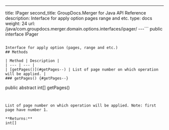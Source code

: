 ---
title: IPager
second_title: GroupDocs.Merger for Java API Reference
description: Interface for apply option pages range and etc.
type: docs
weight: 24
url: /java/com.groupdocs.merger.domain.options.interfaces/ipager/
---```
public interface IPager
```

Interface for apply option (pages, range and etc.)
## Methods

| Method | Description |
| --- | --- |
| [getPages()](#getPages--) | List of page number on which operation will be applied. |
### getPages() {#getPages--}
```
public abstract int[] getPages()
```


List of page number on which operation will be applied. Note: first page have number 1.

**Returns:**
int[]
